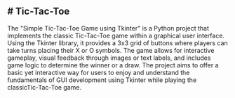 <h2># Tic-Tac-Toe</h2>
<p>
The "Simple Tic-Tac-Toe Game using Tkinter" is a Python project that implements the classic Tic-Tac-Toe game within a graphical user interface. 
Using the Tkinter library, it provides a 3x3 grid of buttons where players can take turns placing their X or O symbols. 
The game allows for interactive gameplay, visual feedback through images or text labels, and includes game logic to determine the winner or a draw. 
The project aims to offer a basic yet interactive way for users to enjoy and understand the fundamentals of GUI development using Tkinter while playing the classicTic-Tac-Toe game.
</p>
